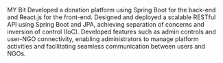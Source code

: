 MY Bit
Developed a donation platform using Spring Boot for the back-end and React.js for the front-end. Designed and deployed a scalable RESTful API using Spring Boot and JPA, achieving separation of concerns and inversion of control (IoC). Developed features such as admin controls and user-NGO connectivity, enabling administrators to manage platform activities and facilitating seamless communication between users and NGOs.
